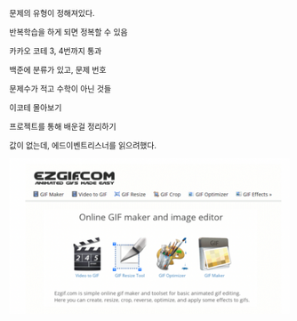 문제의 유형이 정해져있다. 

반복학습을 하게 되면 정복할 수 있음

카카오 코테 3, 4번까지 통과 

백준에 분류가 있고, 문제 번호

문제수가 적고 수학이 아닌 것들 

이코테 몰아보기

프로젝트를 통해 배운걸 정리하기 

값이 없는데, 에드이벤트리스너를 읽으려했다. 

![image-20221226141311605](Image/image-20221226141311605.png)